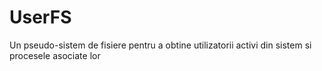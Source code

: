 # UserFS
Un pseudo-sistem de fisiere pentru a obtine utilizatorii activi din sistem si procesele asociate lor

